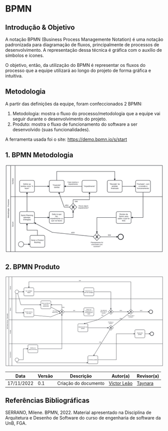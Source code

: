 # BPMN

## Introdução & Objetivo

A notação BPMN (Business Process Managemente Notation) é uma notação padronizada para diagramação de fluxos, principalmente de processos de desenvolvimento. A representação dessa técnica é gráfica com o auxílio de símbolos e ícones.

O objetivo, então, da utilização do BPMN é representar os fluxos do processo que a equipe utilizará ao longo do projeto de forma gráfica e intuitiva.

## Metodologia

A partir das definições da equipe, foram confeccionados 2 BPMN:

1. Metodologia: mostra o fluxo do processo/metodologia que a equipe vai seguir durante o desenvolvimento do projeto.
2. Produto: mostra o fluxo de funcionamento do software a ser desenvolvido (suas funcionalidades).

A ferramenta usada foi o site: https://demo.bpmn.io/s/start

## 1. BPMN Metodologia

![BPMN Metodologia](./assets/diagram-met.svg)

## 2. BPMN Produto

![BPMN Produto](./assets/diagram-prod.svg)

|    Data    | Versão |      Descrição       |                   Autor(a)                    |                   Revisor(a)                    |
| ---------- | ------ | -------------------- | --------------------------------------------- | ----------------------------------------------- |
| 17/11/2022 |  0.1   | Criação do documento | [Victor Leão](https://github.com/victorleaoo) | [Taynara](https://github.com/TaynaraCris)  |

## Referências Bibliográficas

SERRANO, Milene. BPMN, 2022. Material apresentado na Disciplina de Arquitetura e Desenho de Software do curso de engenharia de software da UnB, FGA.